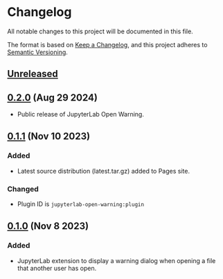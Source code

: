 # Changelog

All notable changes to this project will be documented in this file.

The format is based on [Keep a Changelog](https://keepachangelog.com/en/1.1.0/), and this
project adheres to [Semantic Versioning](https://semver.org/spec/v2.0.0.html).

## [Unreleased]

## [0.2.0] (Aug 29 2024)

- Public release of JupyterLab Open Warning.

## [0.1.1] (Nov 10 2023)

### Added

- Latest source distribution (latest.tar.gz) added to Pages site.

### Changed

- Plugin ID is `jupyterlab-open-warning:plugin`

## [0.1.0] (Nov 8 2023)

### Added

- JupyterLab extension to display a warning dialog when opening a file that another user
  has open.

[unreleased]: https://github.com/PainterQubits/jupyterlab-open-warning/compare/v0.2.0...main
[0.2.0]: https://github.com/PainterQubits/jupyterlab-open-warning/releases/tag/v0.2.0
[0.1.1]: https://github.com/PainterQubits/jupyterlab-open-warning/releases/tag/v0.1.1
[0.1.0]: https://github.com/PainterQubits/jupyterlab-open-warning/releases/tag/v0.1.0
